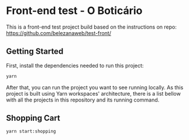 # Front-end test - O Boticário

This is a front-end test project build based on the instructions on repo: https://github.com/belezanaweb/test-front/

## Getting Started

First, install the dependencies needed to run this project:

```bash
yarn
```

After that, you can run the project you want to see running locally.
As this project is built using Yarn workspaces' architecture, there is a list bellow with all the projects in this repository and its running command.

## Shopping Cart

```bash
yarn start:shopping
```

